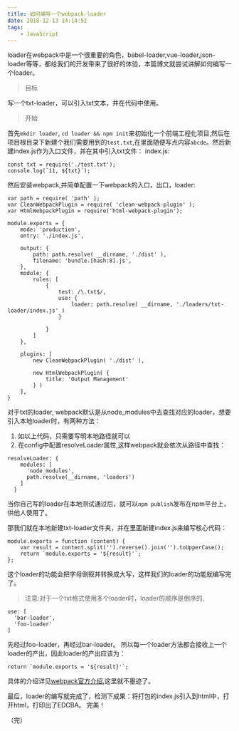 ```yaml
---
title: 如何编写一个webpack-loader
date: 2018-12-13 14:14:52
tags:
	- JavaScript
---
```

loader在webpack中是一个很重要的角色，babel-loader,vue-loader,json-loader等等，都给我们的开发带来了很好的体验，本篇博文就尝试讲解如何编写一个loader。
<!--more--> 

> 目标

写一个txt-loader，可以引入txt文本，并在代码中使用。

> 开始

首先`mkdir loader`, `cd loader && npm init`来初始化一个前端工程化项目,然后在项目根目录下新建个我们需要用到的`test.txt`,在里面随便写点内容`abcde`。然后新建index.js作为入口文件，并在其中引入txt文件：
index.js:
```
const txt = require('./test.txt');
console.log(`11, ${txt}`);
```

然后安装webpack,并简单配置一下webpack的入口，出口，loader:
```
var path = require( 'path' );
var CleanWebpackPlugin = require( 'clean-webpack-plugin' );
var HtmlWebpackPlugin = require('html-webpack-plugin');

module.exports = {
    mode: 'production',
    entry: './index.js',

    output: {
        path: path.resolve( __dirname, './dist' ),
        filename: 'bundle.[hash:8].js',
    },
    module: {
        rules: [
            {
                test: /\.txt$/,
                use: {
                    loader: path.resolve( __dirname, './loaders/txt-loader/index.js' )
                }

            }
        ]
    },

    plugins: [
        new CleanWebpackPlugin( './dist' ),

        new HtmlWebpackPlugin( {
            title: 'Output Management'
        } )
    ],
}
```
对于txt的loader, webpack默认是从node_modules中去查找对应的loader，想要引入本地loader时，有两种方法：

 1. 如以上代码，只需要写明本地路径就可以
 2. 在config中配置resolveLoader属性,这样webpack就会依次从路径中查找：
```
resolveLoader: {
    modules: [
      'node_modules',
      path.resolve(__dirname, 'loaders')
    ]
  }
```

当你自己写的loader在本地测试通过后，就可以`npm publish`发布在npm平台上，供他人使用了。

那我们就在本地新建txt-loader文件夹，并在里面新建index.js来编写核心代码：
```
module.exports = function (content) {
    var result = content.split('').reverse().join('').toUpperCase();
    return `module.exports = '${result}'`;
};
```
这个loader的功能会把字母倒叙并转换成大写，这样我们的loader的功能就编写完了。
> 注意:对于一个txt格式使用多个loader时，loader的顺序是倒序的.
```
use: [
  'bar-loader',
  'foo-loader'
]
```
先经过foo-loader，再经过bar-loader。
所以每一个loader方法都会接收上一个loader的产出，因此loader的产出应该为：
```
return `module.exports = '${result}'`;
```
具体的介绍详见[webpack官方介绍](https://webpack.docschina.org/contribute/writing-a-loader/),这里就不墨迹了。

最后，loader的编写就完成了，检测下成果：将打包的index.js引入到html中，打开html，打印出了EDCBA。
完美！

（完）